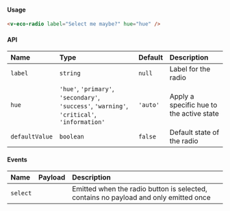#### Usage

```html
<v-eco-radio label="Select me maybe?" hue="hue" />
```

#### API

| Name           | Type                                                                                         | Default  | Description                              |
| :------------- | :------------------------------------------------------------------------------------------- | :------- | :--------------------------------------- |
| `label`        | `string`                                                                                     | `null`   | Label for the radio                      |
| `hue`          | `'hue'`, `'primary'`, `'secondary'`, `'success'`, `'warning'`, `'critical'`, `'information'` | `'auto'` | Apply a specific hue to the active state |
| `defaultValue` | `boolean`                                                                                    | `false`  | Default state of the radio               |

#### Events

| Name     | Payload | Description                                                                          |
| :------- | :------ | :----------------------------------------------------------------------------------- |
| `select` |         | Emitted when the radio button is selected, contains no payload and only emitted once |
